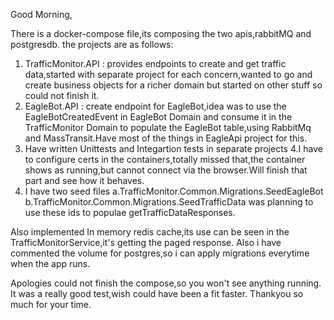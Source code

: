 Good Morning,

There is a docker-compose file,its composing the two apis,rabbitMQ and postgresdb.
the projects are as follows:
1. TrafficMonitor.API : provides endpoints to create and get traffic data,started with separate project for each concern,wanted to go and create business objects for a richer domain but started on other stuff so could not finish it.    
2. EagleBot.API : create endpoint for EagleBot,idea was to use the EagleBotCreatedEvent in EagleBot Domain and consume it in the TrafficMonitor Domain to populate the EagleBot table,using RabbitMq and MassTransit.Have most of the things in EagleApi project for this.
3. Have written Unittests and Integartion tests in separate projects
4.I have to configure certs in the containers,totally missed that,the container shows as running,but cannot connect via the browser.Will finish that part and see how it behaves.
5. I have two seed files 
  a.TrafficMonitor.Common.Migrations.SeedEagleBot
  b.TrafficMonitor.Common.Migrations.SeedTrafficData
  was planning to use these ids to populae getTrafficDataResponses.

Also implemented In memory redis cache,its use can be seen in the TrafficMonitorService,it's getting the paged response.
Also i have commented the volume for postgres,so i can apply migrations everytime when the app runs.


Apologies could not finish the compose,so you won't see anything running.
It was a really good test,wish could have been a fit faster.
Thankyou so much for your time.
